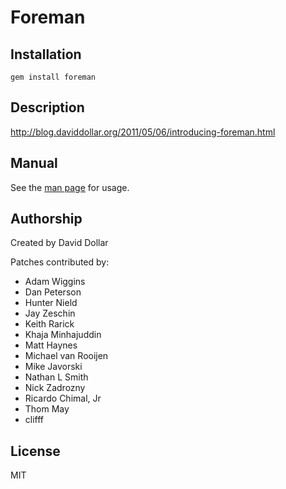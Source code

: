 # Foreman

## Installation

    gem install foreman

## Description

http://blog.daviddollar.org/2011/05/06/introducing-foreman.html

## Manual

See the [man page](http://ddollar.github.com/foreman) for usage.

## Authorship

Created by David Dollar

Patches contributed by:

* Adam Wiggins
* Dan Peterson
* Hunter Nield
* Jay Zeschin
* Keith Rarick
* Khaja Minhajuddin
* Matt Haynes
* Michael van Rooijen
* Mike Javorski
* Nathan L Smith
* Nick Zadrozny
* Ricardo Chimal, Jr
* Thom May
* clifff

## License

MIT
